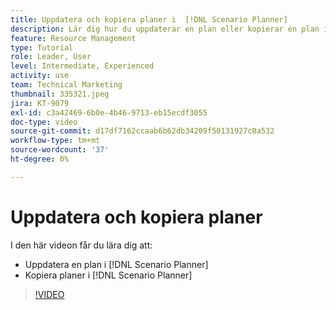 ```yaml
---
title: Uppdatera och kopiera planer i  [!DNL Scenario Planner]
description: Lär dig hur du uppdaterar en plan eller kopierar en plan i  [!DNL &#x200B; Workfront] [!DNL Scenario Planner].
feature: Resource Management
type: Tutorial
role: Leader, User
level: Intermediate, Experienced
activity: use
team: Technical Marketing
thumbnail: 335321.jpeg
jira: KT-9079
exl-id: c3a42469-6b0e-4b46-9713-eb15ecdf3055
doc-type: video
source-git-commit: d17df7162ccaab6b62db34209f50131927c0a532
workflow-type: tm+mt
source-wordcount: '37'
ht-degree: 0%

---
```


# Uppdatera och kopiera planer

I den här videon får du lära dig att:

* Uppdatera en plan i [!DNL Scenario Planner]
* Kopiera planer i [!DNL Scenario Planner]

>[!VIDEO](https://video.tv.adobe.com/v/335321/?quality=12&learn=on&enablevpops)
